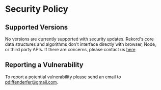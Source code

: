 # Security Policy

## Supported Versions

No versions are currently supported with security updates. 
Rekord's core data structures and algorithms don't interface directly with browser, Node, or third party APIs.
If there are concerns, please contact us [here](#reporting-a-vulnerability)

## Reporting a Vulnerability

To report a potential vulnerability please send an email to pdiffenderfer@gmail.com.
